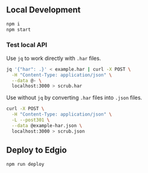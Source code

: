 ## Local Development

```bash
npm i
npm start
```

### Test local API

Use `jq` to work directly with `.har` files.

```bash
jq '{"har": .}' < example.har | curl -X POST \
  -H "Content-Type: application/json" \
  --data @- \
  localhost:3000 > scrub.har
```

Use without `jq` by converting `.har` files into `.json` files.

```bash
curl -X POST \
  -H "Content-Type: application/json" \
  -L --post301 \
  --data @example-har.json \
  localhost:3000 > scrub.json
```

## Deploy to Edgio

```bash
npm run deploy
```
